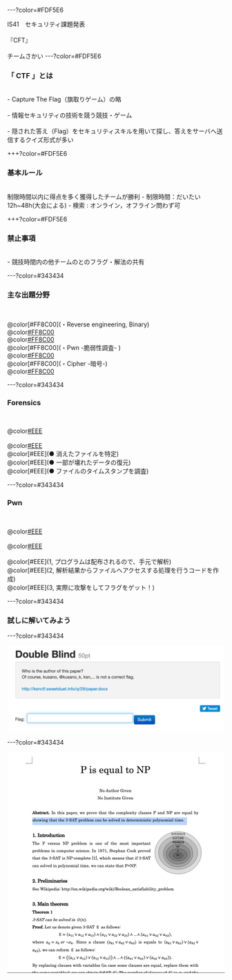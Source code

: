 ---?color=#FDF5E6

IS41　セキュリティ課題発表<br><br>
『CFT』<br><br>
チームさかい
---?color=#FDF5E6
### 「 CTF 」とは 
<br>
- Capture The Flag（旗取りゲーム）の略<br><br>
- 情報セキュリティの技術を競う競技・ゲーム<br><br>
- 隠された答え（Flag）をセキュリティスキルを用いて探し、答えをサーバへ送信するクイズ形式が多い

+++?color=#FDF5E6

### 基本ルール
<br>
制限時間以内に得点を多く獲得したチームが勝利
- 制限時間：だいたい12h~48h(大会による)
- 検索 : オンライン，オフライン問わず可

+++?color=#FDF5E6

### 禁止事項
<br>
- 競技時間内の他チームのとのフラグ・解法の共有

---?color=#343434 
### 主な出題分野
<br>

@color[#FF8C00](・Reverse engineering, Binary) <br> 
@color[#FF8C00](・Network)<br>
@color[#FF8C00](・Forensics) <br>
@color[#FF8C00](・Pwn -脆弱性調査- ) <br>
@color[#FF8C00](・Web) <br>
@color[#FF8C00](・Cipher -暗号-) <br>
@color[#FF8C00](・programming)

---?color=#343434 
### Forensics
<br>

@color[#EEE](物理メモリのイメージファイルを解析し，必要な情報を得ること)<br> <br>
@color[#EEE](例えば犯罪捜査で)<br>
@color[#EEE](● 消えたファイルを特定) <br> 
@color[#EEE](● 一部が壊れたデータの復元) <br> 
@color[#EEE](● ファイルのタイムスタンプを調査) <br> 

---?color=#343434 
### Pwn
<br>

@color[#EEE](プログラムの脆弱性を突いてフラグを獲得する問題) <br> <br> 
@color[#EEE](どうやって解くの？) <br><br> 
@color[#EEE](1, プログラムは配布されるので、手元で解析) <br> 
@color[#EEE](2, 解析結果からファイルへアクセスする処理を行うコードを作成) <br> 
@color[#EEE](3, 実際に攻撃をしてフラグをゲット！) <br> 

---?color=#343434 
### 試しに解いてみよう

---?color=#343434

![](./assets/image01.png "ksnctf")


---?color=#343434

![](./assets/image02.png "ksnctf")

